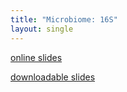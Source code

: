 ```yaml
---
title: "Microbiome: 16S"
layout: single
---
```


[online slides](https://docs.google.com/presentation/d/1iir7MCFph7vvHLsjts0HI_zel98nrttNWCigku-VzF8/present?usp=sharing)

[downloadable slides](https://docs.google.com/presentation/d/1iir7MCFph7vvHLsjts0HI_zel98nrttNWCigku-VzF8/export/pptx)
